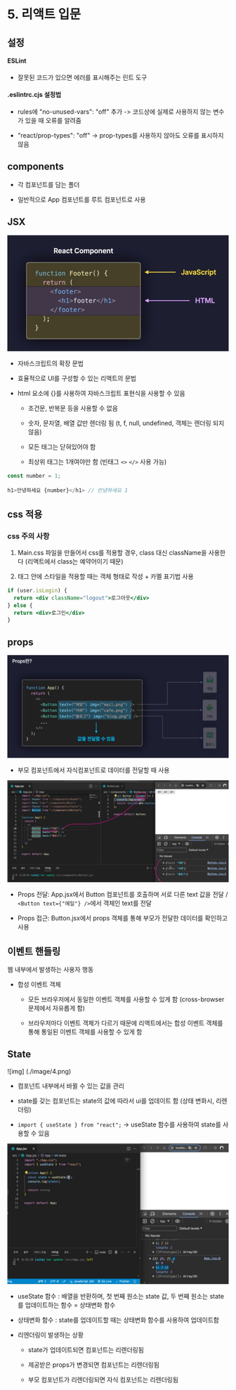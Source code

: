 # 5. 리액트 입문

## 설정

#### ESLint

- 잘못된 코드가 있으면 에러를 표시해주는 린트 도구

#### .eslintrc.cjs 설정법

- rules에 "no-unused-vars": "off" 추가 -> 코드상에 실제로 사용하지 않는 변수가 있을 때 오류를 알려줌

- "react/prop-types": "off" -> prop-types를 사용하지 않아도 오류를 표시하지 않음

## components

- 각 컴포넌트를 담는 폴더

- 일반적으로 App 컴포넌트를 루트 컴포넌트로 사용

## JSX

![img](./image/1.png)

- 자바스크립트의 확장 문법

- 효율적으로 UI를 구성할 수 있는 리액트의 문법

- html 요소에 {}를 사용하여 자바스크립트 표현식을 사용할 수 있음

  - 조건문, 반복문 등을 사용할 수 없음

  - 숫자, 문자열, 배열 값만 렌더링 됨 (t, f, null, undefined, 객체는 렌더링 되지 않음)

  - 모든 태그는 닫혀있어야 함

  - 최상위 태그는 1개여야만 함 (빈태그 `<>` `</>` 사용 가능)

```jsx
const number = 1;

h1>안녕하세요 {number}</h1> // 안녕하세요 1
```

## css 적용

### css 주의 사항

1. Main.css 파일을 만들어서 css를 적용할 경우, class 대신 className을 사용한다 (리액트에서 class는 예약어이기 때문)

2. 태그 안에 스타일을 적용할 때는 객체 형태로 작성 + 카멜 표기법 사용

```jsx
if (user.isLogin) {
  return <div className="logout">로그아웃</div>
} else {
  return <div>로그인</div>
}
```

## props

![img](./image/2.png)

- 부모 컴포넌트에서 자식컴포넌트로 데이터를 전달할 때 사용

![img](./image/3.png)

- Props 전달: App.jsx에서 Button 컴포넌트를 호출하며 서로 다른 text 값을 전달 / `<Button text={"메일"} />`에서 객체인 text를 전달

- Props 접근: Button.jsx에서 props 객체를 통해 부모가 전달한 데이터를 확인하고 사용

## 이벤트 핸들링

웹 내부에서 발생하는 사용자 행동

- 합성 이벤트 객체

  - 모든 브라우저에서 동일한 이벤트 객체를 사용할 수 있게 함 (cross-browser 문제에서 자유롭게 함)

  - 브라우저마다 이벤트 객체가 다르기 때문에 리액트에서는 합성 이벤트 객체를 통해 통일된 이벤트 객체를 사용할 수 있게 함

## State

![img] (./image/4.png)

- 컴포넌트 내부에서 바뀔 수 있는 값을 관리

- state를 갖는 컴포넌트는 state의 값에 따라서 ui를 업데이트 함 (상태 변화시, 리렌더링)

- `import { useState } from "react";` -> useState 함수를 사용하여 state를 사용할 수 있음

![img](./image/5.png)

- useState 함수 : 배열을 반환하며, 첫 번째 원소는 state 값, 두 번째 원소는 state를 업데이트하는 함수 = 상태변화 함수

- 상태변화 함수 : state를 업데이트할 때는 상태변화 함수를 사용하여 업데이트함

- 리엔더링이 발생하는 상황

  - state가 업데이트되면 컴포넌트는 리렌더링됨

  - 제공받은 props가 변경되면 컴포넌트는 리렌더링됨

  - 부모 컴포넌트가 리렌더링되면 자식 컴포넌트는 리렌더링됨
